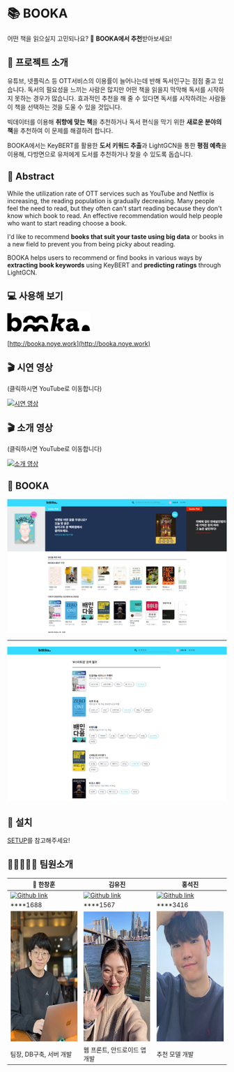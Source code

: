 # 📚 BOOKA
어떤 책을 읽으실지 고민되나요? 🤔 **BOOKA에서 추천**받아보세요!

## 📕 프로젝트 소개
유튜브, 넷플릭스 등 OTT서비스의 이용률이 늘어나는데 반해 독서인구는 점점 줄고 있습니다. 독서의 필요성을 느끼는 사람은 많지만 어떤 책을 읽을지 막막해 독서를 시작하지 못하는 경우가 많습니다. 효과적인 추천을 해 줄 수 있다면 독서를 시작하려는 사람들이 책을 선택하는 것을 도울 수 있을 것입니다.

빅데이터를 이용해 **취향에 맞는 책**을 추천하거나 독서 편식을 막기 위한 **새로운 분야의 책**을 추천하여 이 문제를 해결하려 합니다.

BOOKA에서는 KeyBERT를 활용한 **도서 키워드 추출**과 LightGCN을 통한 **평점 예측**을 이용해, 다방면으로 유저에게 도서를 추천하거나 찾을 수 있도록 돕습니다.

## 📙 Abstract
While the utilization rate of OTT services such as YouTube and Netflix is increasing, the reading population is gradually decreasing. Many people feel the need to read, but they often can't start reading because they don't know which book to read. An effective recommendation would help people who want to start reading choose a book.

I'd like to recommend **books that suit your taste using big data** or books in a new field to prevent you from being picky about reading.

BOOKA helps users to recommend or find books in various ways by **extracting book keywords** using KeyBERT and **predicting ratings** through LightGCN.

## 💻 사용해 보기
![BOOKA](/pages/img/booka.svg)


[http://booka.noye.work](http://booka.noye.work)

## 🎬 시연 영상
(클릭하시면 YouTube로 이동합니다)

[![시연 영상](http://img.youtube.com/vi/1YVCP95qjg0/0.jpg)](https://www.youtube.com/watch?v=1YVCP95qjg0) 

## 🎬 소개 영상
(클릭하시면 YouTube로 이동합니다)

[![소개 영상](http://img.youtube.com/vi/tYg9JI-IT4w/0.jpg)](https://www.youtube.com/watch?v=tYg9JI-IT4w) 

## 📖 BOOKA
![메인](pages/img/main.png)

<hr>

![검색](pages/img/search.png)

## 📎 설치
[SETUP](https://github.com/kookmin-sw/capstone-2022-27/blob/master/SETUP.md)를 참고해주세요!

## 🧑‍💻👩🏼‍💻 팀원소개

|👑 한창훈|김유진|홍석진|
|-------|----|-----|
|[![Github link](https://img.shields.io/badge/GitHub-100000?style=for-the-badge&logo=github&logoColor=white)](https://github.com/codingnoye)|[![Github link](https://img.shields.io/badge/GitHub-100000?style=for-the-badge&logo=github&logoColor=white)](https://github.com/Erica1217)|[![Github link](https://img.shields.io/badge/GitHub-100000?style=for-the-badge&logo=github&logoColor=white)](https://zziny-mago.github.io/)|
|****1688|****1567|****3416|
|<img src="pages/img/창훈.png" width="200" height="300"/> | <img src="pages/img/%EC%9C%A0%EC%A7%84.png" width="200" height="300"/>|<img src="pages/img/석진.png" width="200" height="300"/>|
|팀장, DB구축, 서버 개발|웹 프론트, 안드로이드 앱 개발|추천 모델 개발|

